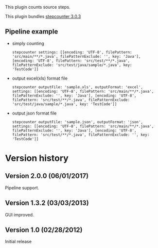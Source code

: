 This plugin counts source steps.

This plugin bundles [stepcounter
3.0.3](https://github.com/takezoe/stepcounter)

## Pipeline example

-   simply counting
    ``` syntaxhighlighter-pre
    stepcounter settings: [[encoding: 'UTF-8', filePattern: 'src/main/**/*.java', filePatternExclude: '', key: 'Java'], [encoding: 'UTF-8', filePattern: 'src/test/**/*.java', filePatternExclude: 'src/test/java/sample/*.java', key: 'TestCode']]
    ```

-   output excel(xls) format file
    ``` syntaxhighlighter-pre
    stepcounter outputFile: 'sample.xls', outputFormat: 'excel', settings: [[encoding: 'UTF-8', filePattern: 'src/main/**/*.java', filePatternExclude: '', key: 'Java'], [encoding: 'UTF-8', filePattern: 'src/test/**/*.java', filePatternExclude: 'src/test/java/sample/*.java', key: 'TestCode']]
    ```

-   output json format file
    ``` syntaxhighlighter-pre
    stepcounter outputFile: 'sample.json', outputFormat: 'json', settings: [[encoding: 'UTF-8', filePattern: 'src/main/**/*.java', filePatternExclude: '', key: 'Java'], [encoding: 'UTF-8', filePattern: 'src/test/**/*.java', filePatternExclude: '', key: 'TestCode']]
    ```

# Version history

## Version 2.0.0 (06/01/2017)

Pipeline support.

## Version 1.3.2 (03/03/2013)

GUI improved.

## Version 1.0 (02/28/2012)

Initial release
